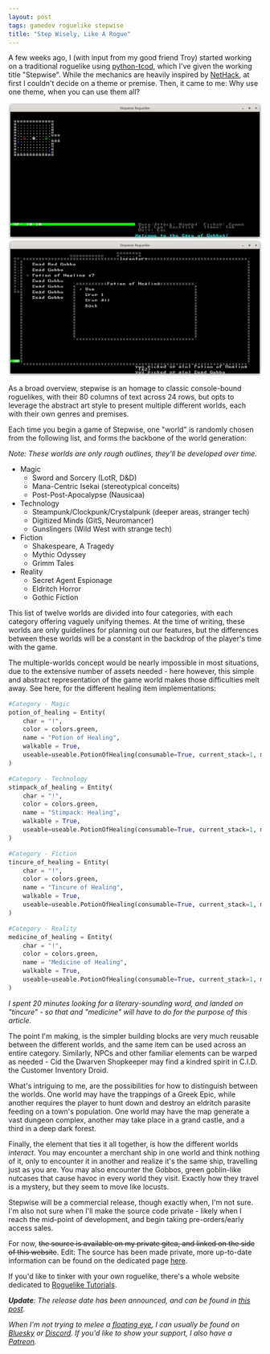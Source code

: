 ```yaml
---
layout: post
tags: gamedev roguelike stepwise
title: "Step Wisely, Like A Rogue"
---
```


A few weeks ago, I (with input from my good friend Troy) started working on a traditional roguelike using [python-tcod](https://github.com/libtcod/python-tcod), which I've given the working title "Stepwise". While the mechanics are heavily inspired by [NetHack](https://makeitbigingames.com/open-source/nethack/), at first I couldn't decide on a theme or premise. Then, it came to me: Why use one theme, when you can use them all?

<!--more-->

![screenshot_01.png](/assets/2025-04-07/screenshot_01.png)
![screenshot_04.png](/assets/2025-04-07/screenshot_04.png)

As a broad overview, stepwise is an homage to classic console-bound roguelikes, with their 80 columns of text across 24 rows, but opts to leverage the abstract art style to present multiple different worlds, each with their own genres and premises.

Each time you begin a game of Stepwise, one "world" is randomly chosen from the following list, and forms the backbone of the world generation:

*Note: These worlds are only rough outlines, they'll be developed over time.*

* Magic
  * Sword and Sorcery (LotR, D&D)
  * Mana-Centric Isekai (stereotypical conceits)
  * Post-Post-Apocalypse (Nausicaa)
* Technology
  * Steampunk/Clockpunk/Crystalpunk (deeper areas, stranger tech)
  * Digitized Minds (GitS, Neuromancer)
  * Gunslingers (Wild West with strange tech)
* Fiction
  * Shakespeare, A Tragedy
  * Mythic Odyssey
  * Grimm Tales
* Reality
  * Secret Agent Espionage
  * Eldritch Horror
  * Gothic Fiction

This list of twelve worlds are divided into four categories, with each category offering vaguely unifying themes. At the time of writing, these worlds are only guidelines for planning out our features, but the differences between these worlds will be a constant in the backdrop of the player's time with the game.

The multiple-worlds concept would be nearly impossible in most situations, due to the extensive number of assets needed - here however, this simple and abstract representation of the game world makes those difficulties melt away. See here, for the different healing item implementations:

```python
#Category - Magic
potion_of_healing = Entity(
	char = "!",
	color = colors.green,
	name = "Potion of Healing",
	walkable = True,
    useable=useable.PotionOfHealing(consumable=True, current_stack=1, maximum_stack=255),
)
```

```python
#Category - Technology
stimpack_of_healing = Entity(
	char = "!",
	color = colors.green,
	name = "Stimpack: Healing",
	walkable = True,
    useable=useable.PotionOfHealing(consumable=True, current_stack=1, maximum_stack=255),
)
```

```python
#Category - Fiction
tincure_of_healing = Entity(
	char = "!",
	color = colors.green,
	name = "Tincure of Healing",
	walkable = True,
    useable=useable.PotionOfHealing(consumable=True, current_stack=1, maximum_stack=255),
)
```

```python
#Category - Reality
medicine_of_healing = Entity(
	char = "!",
	color = colors.green,
	name = "Medicine of Healing",
	walkable = True,
    useable=useable.PotionOfHealing(consumable=True, current_stack=1, maximum_stack=255),
)
```

*I spent 20 minutes looking for a literary-sounding word, and landed on "tincure" - so that and "medicine" will have to do for the purpose of this article.*

The point I'm making, is the simpler building blocks are very much reusable between the different worlds, and the same item can be used across an entire category. Similarly, NPCs and other familiar elements can be warped as needed - Cid the Dwarven Shopkeeper may find a kindred spirit in C.I.D. the Customer Inventory Droid.

What's intriguing to me, are the possibilities for how to distinguish between the worlds. One world may have the trappings of a Greek Epic, while another requires the player to hunt down and destroy an eldritch parasite feeding on a town's population. One world may have the map generate a vast dungeon complex, another may take place in a grand castle, and a third in a deep dark forest.

Finally, the element that ties it all together, is how the different worlds *interact*. You may encounter a merchant ship in one world and think nothing of it, only to encounter it in another and realize it's the same ship, travelling just as you are. You may also encounter the Gobbos, green goblin-like nutcases that cause havoc in every world they visit. Exactly how they travel is a mystery, but they seem to move like locusts.

Stepwise will be a commercial release, though exactly when, I'm not sure. I'm also not sure when I'll make the source code private - likely when I reach the mid-point of development, and begin taking pre-orders/early access sales.

For now, ~~the source is available on my private gitea, and linked on the side of this website~~. Edit: The source has been made private, more up-to-date information can be found on the dedicated page [here](https://krgamestudios.com/stepwise).

If you'd like to tinker with your own roguelike, there's a whole website dedicated to [Roguelike Tutorials](https://rogueliketutorials.com/).

***Update**: The release date has been announced, and can be found in [this post](https://krgamestudios.com/posts/2025-05-04-stepwise-release-date).*

*When I'm not trying to melee a [floating eye](https://shop.wizkids.com/products/d-d-icons-of-the-realms-potato-head-beholder-boxed-miniature), I can usually be found on [Bluesky](https://bsky.app/profile/krgamestudios.bsky.social) or [Discord](https://discord.gg/5KwPFdTBZp). If you'd like to show your support, I also have a [Patreon](https://www.patreon.com/c/krgamestudios).*